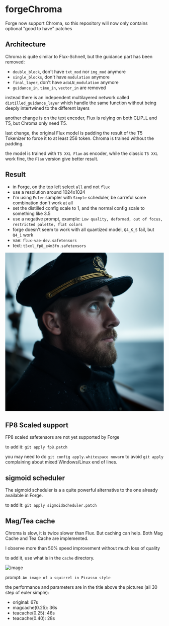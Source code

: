 # forgeChroma

Forge now support Chroma, so this repository will now only contains optional "good to have" patches

## Architecture

Chroma is quite similar to Flux-Schnell, but the guidance part has been removed:
- `double_block`, don't have `txt_mod` nor `img_mod` anymore
- `single_blocks`, don't have `modulation` anymore
- `final_layer`, don't have `adaLN_modulation` anymore
- `guidance_in`, `time_in`, `vector_in` are removed

instead there is an independent multilayered network called `distilled_guidance_layer` which handle the same function without being deeply intertwined to the different layers

another change is on the text encoder, Flux is relying on both CLIP_L and T5, but Chroma only need T5.

last change, the original Flux model is padding the result of the T5 Tokenizer to force it to at least 256 token. Chroma is trained without the padding.

the model is trained with `T5 XXL Flan` as encoder, while the classic `T5 XXL` work fine, the `Flan` version give better result.

## Result

- in Forge, on the top left select `all` and not `flux`
- use a resolution around 1024x1024
- I'm using `Euler` sampler with `Simple` scheduler, be carreful some combination don't work at all
- set the distilled config scale to 1, and the normal config scale to something like 3.5
- use a negative prompt, example: `Low quality, deformed, out of focus, restricted palette, flat colors`
- forge doesn't seem to work with all quantized model, `Q4_K_S` fail, but `Q4_1` work
- vae: `flux-vae-dev.safetensors`
- text: `t5xxl_fp8_e4m3fn.safetensors`

![sailor](sailor.png)

## FP8 Scaled support

FP8 scaled safetensors are not yet supported by Forge

to add it: `git apply fp8.patch`

you may need to do `git config apply.whitespace nowarn` to avoid `git apply` complaining about mixed Windows/Linux end of lines.

## sigmoid scheduler

The sigmoid scheduler is a a quite powerful alternative to the one already available in Forge.

to add it: `git apply sigmoidScheduler.patch`

## Mag/Tea cache

Chroma is slow, it is twice slower than Flux. But caching can help. Both Mag Cache and Tea Cache are implemented.

I observe more than 50% speed improvement without much loss of quality

to add it, use what is in the `cache` directory.

![image](https://github.com/user-attachments/assets/51157cdb-3545-412e-8976-4fbd658fe828)

prompt: `An image of a squirrel in Picasso style`

the performance and parameters are in the title above the pictures (all 30 step of euler simple):

- original: 67s
- magcache(0.25): 36s
- teacache(0.25): 46s
- teacache(0.40): 28s

